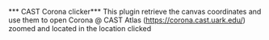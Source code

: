 *** CAST Corona clicker***
This plugin retrieve the canvas coordinates and use them to open Corona @ CAST Atlas (https://corona.cast.uark.edu/) zoomed and located in the location clicked
